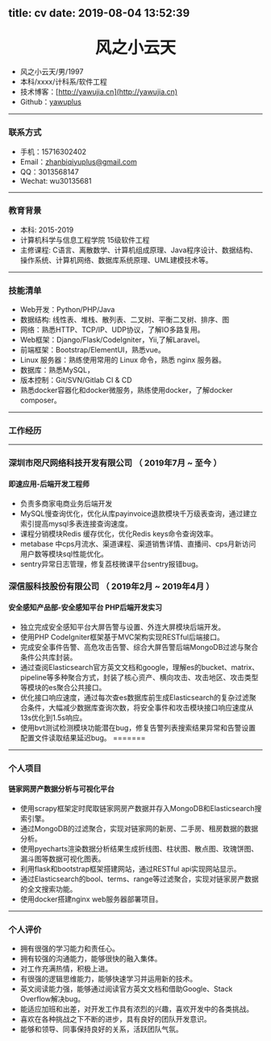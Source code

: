 title: cv
date: 2019-08-04 13:52:39
---
## <span class="font" style="font-family:微软雅黑"><center><span class="size" style="font-size:32px;">风之小云天</span></center></span>

* 风之小云天/男/1997
* 本科/xxxx/计科系/软件工程
* 技术博客：[http://yawujia.cn](http://yawujia.cn)
* Github：[yawuplus](http://github.com/yawuplus)
---
### 联系方式

* 手机：15716302402
* Email：zhanbiqiyuplus@gmail.com
* QQ：3013568147
* Wechat: wu30135681
---

### 教育背景

* 本科: 2015-2019
* 计算机科学与信息工程学院 15级软件工程
* 主修课程: C语言、离散数学、计算机组成原理、Java程序设计、数据结构、操作系统、计算机网络、数据库系统原理、UML建模技术等。
---
### 技能清单

* Web开发：Python/PHP/Java
* 数据结构: 线性表、堆栈、散列表、二叉树、平衡二叉树、排序、图
* 网络：熟悉HTTP、TCP/IP、UDP协议，了解IO多路复用。
* Web框架：Django/Flask/CodeIgniter，Yii,了解Laravel。
* 前端框架：Bootstrap/ElementUI，熟悉vue。
*  Linux 服务器：熟练使用常用的 Linux 命令，熟悉 nginx 服务器。
* 数据库：熟悉MySQL，
* 版本控制：Git/SVN/Gitlab CI & CD
* 熟悉docker容器化和docker微服务，熟练使用docker，了解docker composer。
---
### 工作经历

------

###  深圳市咫尺网络科技开发有限公司   （ 2019年7月 ~ 至今 ）

#### 即速应用-后端开发工程师

* 负责多商家电商业务后端开发
* MySQL慢查询优化，优化从库payinvoice退款模块千万级表查询，通过建立索引提高mysql多表连接查询速度。
* 课程分销模块Redis 缓存优化，优化Redis keys命令查询效率。
* metabase 中cps月流水、渠道课程、渠道销售详情、直播间、cps月新访问用户数等模块sql性能优化。
* sentry异常日志管理，修复荔枝微课平台sentry报错bug。

### 深信服科技股份有限公司 （ 2019年2月 ~ 2019年4月 ）

#### 安全感知产品部-安全感知平台 PHP后端开发实习

* 独立完成安全感知平台大屏告警与设置、外连大屏模块后端开发。
* 使用PHP  CodeIgniter框架基于MVC架构实现RESTful后端接口。
* 完成安全事件告警、高危攻击告警、综合大屏告警后端MongoDB过滤与聚合条件公共库封装。
* 通过查阅Elasticsearch官方英文文档和google，理解es的bucket、matrix、pipeline等多种聚合方式，封装了核心资产、横向攻击、攻击地区、攻击类型等模块的es聚合公共接口。
* 优化接口响应速度，通过每次查es数据库前生成Elasticsearch的复杂过滤聚合条件，大幅减少数据库查询次数，将安全事件和攻击模块接口响应速度从13s优化到1.5s响应。
* 使用bvt测试检测模块功能潜在bug，修复告警列表搜索结果异常和告警设置配置文件读取结果延迟bug。
=======



---
###  个人项目

####  链家网房产数据分析与可视化平台
* 使用scrapy框架定时爬取链家网房产数据并存入MongoDB和Elasticsearch搜索引擎。
* 通过MongoDB的过滤聚合，实现对链家网的新房、二手房、租房数据的数据分析。
* 使用pyecharts渲染数据分析结果生成折线图、柱状图、散点图、玫瑰饼图、漏斗图等数据可视化图表。
* 利用flask和bootstrap框架搭建网站，通过RESTful api实现网站显示。
* 通过Elasticsearch的bool、terms、range等过滤聚合，实现对链家房产数据的全文搜索功能。
* 使用docker搭建nginx web服务器部署项目。



---
### 个人评价

* 拥有很强的学习能力和责任心。
* 拥有较强的沟通能力，能够很快的融入集体。
* 对工作充满热情，积极上进。
* 有很强的逻辑思维能力，能够快速学习并运用新的技术。
* 英文阅读能力强，能够通过阅读官方英文文档和借助Google、Stack Overflow解决bug。
* 能适应加班和出差，对开发工作具有浓烈的兴趣，喜欢开发中的各类挑战。
* 喜欢在各种挑战之下不断的进步，具有良好的团队开发意识。
* 能够和领导、同事保持良好的关系，活跃团队气氛。
